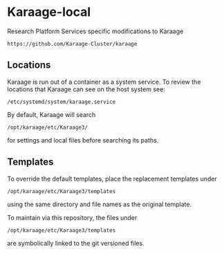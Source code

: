 # Karaage-local
Research Platform Services specific modifications to Karaage

```
https://github.com/Karaage-Cluster/karaage
```

## Locations
Karaage is run out of a container as a system service.  To review the locations that Karaage can see on the host system see:

```
/etc/systemd/system/karaage.service
```
By default, Karaage will search

```
/opt/karaage/etc/Karaage3/
```
for settings and local files before searching its paths.

## Templates
To override the default templates, place the replacement templates under

```
/opt/karaage/etc/Karaage3/templates
```
using the same directory and file names as the original template.

To maintain via this repository, the files under

```
/opt/karaage/etc/Karaage3/templates
```
are symbolically linked to the git versioned files.
